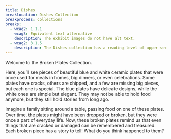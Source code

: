 ```yaml
---
title: Dishes
breaklocation: Dishes Collection
breakprocess: collections
breaks:
  - wcag2: 1.1.1
    wcag3: Equivalent text alternative
    description: The exhibit images do not have alt text.
  - wcag2: 3.1.5
    description: The Dishes collection has a reading level of upper secondary education with no alternative version.
---
```


<p class="h4">Welcome to the Broken Plates Collection.</p>

Here, you’ll see pieces of beautiful blue and white ceramic plates that were once used for meals in homes, big dinners, or even celebrations. Some plates have cracks, others are chipped, and a few are missing big pieces, but each one is special. The blue plates have delicate designs, while the white ones are simple but elegant. They may not be able to hold food anymore, but they still hold stories from long ago.

Imagine a family sitting around a table, passing food on one of these plates. Over time, the plates might have been dropped or broken, but they were once a part of everyday life. Now, these broken plates remind us that even things that are cracked or damaged can be remembered and treasured. Each broken piece has a story to tell! What do you think happened to them?
